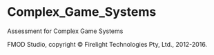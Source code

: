 # Complex_Game_Systems
Assessment for Complex Game Systems

FMOD Studio, copyright © Firelight Technologies Pty, Ltd., 2012-2016.
